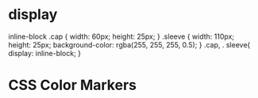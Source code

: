 # display
inline-block
.cap {
  width: 60px;
  height: 25px;
}
.sleeve {
  width: 110px;
  height: 25px;
  background-color: rgba(255, 255, 255, 0.5);
}
.cap, . sleeve{
display:  inline-block;
}
<!DOCTYPE html>
<html>
  <head>
    <meta charset="utf-8">
    <meta name="viewport" content="width=device-width, initial-scale=1.0">
    <title>CSS Color Markers</title>
    <link rel="stylesheet" type="text/css" href="styles.css">
  </head>
  <body>
    <h1>CSS Color Markers</h1>
    <div class="container">
      <div class="marker red">
        <div class="cap"></div>
        <div class="sleeve"></div>
      </div>
      <div class="marker green">
      </div>
      <div class="marker blue">
      </div>
    </div>
  </body>
</html>

